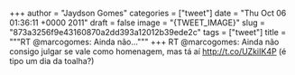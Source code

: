 
+++
author = "Jaydson Gomes"
categories = ["tweet"]
date = "Thu Oct 06 01:36:11 +0000 2011"
draft = false
image = "{TWEET_IMAGE}"
slug = "873a3256f9e43160870a2dd393a12012b39ede2c"
tags = ["tweet"]
title = """RT @marcogomes: Ainda não..."""
+++
RT @marcogomes: Ainda não consigo julgar se vale como homenagem, mas tá aí http://t.co/UZkiIK4P (é tipo um dia da toalha?)
